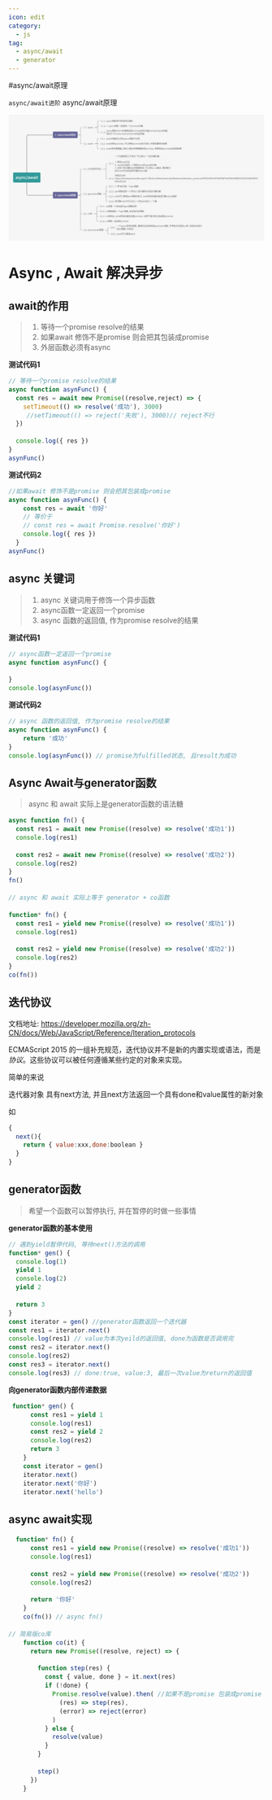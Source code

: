 ```yaml
---
icon: edit
category:
  - js
tag:
  - async/await
  - generator
---
```


#async/await原理

`async/await进阶`
async/await原理
<!-- more -->



![async_await](./images/async_await.png)

# Async , Await 解决异步

## await的作用

> 1. 等待一个promise resolve的结果
> 2. 如果await 修饰不是promise 则会把其包装成promise
> 3. 外层函数必须有async



**测试代码1**

```js
// 等待一个promise resolve的结果
async function asynFunc() {
  const res = await new Promise((resolve,reject) => {
    setTimeout(() => resolve('成功'), 3000)
     //setTimeout(() => reject('失败'), 3000)// reject不行
  })

  console.log({ res })
}
asynFunc()
```



**测试代码2**

```js
//如果await 修饰不是promise 则会把其包装成promise  
async function asynFunc() {
    const res = await '你好'
    // 等价于 
    // const res = await Promise.resolve('你好')
    console.log({ res })
  }
asynFunc()
```



## async 关键词

> 1. async 关键词用于修饰一个异步函数
> 2. async函数一定返回一个promise
> 3. async 函数的返回值, 作为promise resolve的结果



**测试代码1**

```js
// async函数一定返回一个promise
async function asynFunc() {

}
console.log(asynFunc())
```

**测试代码2**

```js
// async 函数的返回值, 作为promise resolve的结果
async function asynFunc() {
	return '成功'
}
console.log(asynFunc()) // promise为fulfilled状态, 且result为成功
```

## Async Await与generator函数

> async 和 await 实际上是generator函数的语法糖

```js
async function fn() {
  const res1 = await new Promise((resolve) => resolve('成功1'))
  console.log(res1)

  const res2 = await new Promise((resolve) => resolve('成功2'))
  console.log(res2)
}
fn()

// async 和 await 实际上等于 generator + co函数

function* fn() {
  const res1 = yield new Promise((resolve) => resolve('成功1'))
  console.log(res1)

  const res2 = yield new Promise((resolve) => resolve('成功2'))
  console.log(res2)
}
co(fn())
```

## 迭代协议

文档地址: https://developer.mozilla.org/zh-CN/docs/Web/JavaScript/Reference/Iteration_protocols

ECMAScript 2015 的一组补充规范，迭代协议并不是新的内置实现或语法，而是*协议*。这些协议可以被任何遵循某些约定的对象来实现。

简单的来说

迭代器对象 具有next方法, 并且next方法返回一个具有done和value属性的新对象

如 

```js
{
  next(){
    return { value:xxx,done:boolean }
  }
}
```

## generator函数

> 希望一个函数可以暂停执行, 并在暂停的时做一些事情

**generator函数的基本使用**

```js
// 遇到yield暂停代码, 等待next()方法的调用
function* gen() {
  console.log(1)
  yield 1
  console.log(2)
  yield 2

  return 3
}
const iterator = gen() //generator函数返回一个迭代器
const res1 = iterator.next()
console.log(res1) // value为本次yeild的返回值, done为函数是否调用完
const res2 = iterator.next()
console.log(res2)
const res3 = iterator.next()
console.log(res3) // done:true, value:3, 最后一次value为return的返回值
```

**向generator函数内部传递数据**

```js
 function* gen() {
      const res1 = yield 1
      console.log(res1)
      const res2 = yield 2
      console.log(res2)
      return 3
    }
    const iterator = gen()
    iterator.next()
    iterator.next('你好')
    iterator.next('hello')
```

## async await实现

```js
  function* fn() {
      const res1 = yield new Promise((resolve) => resolve('成功1'))
      console.log(res1)

      const res2 = yield new Promise((resolve) => resolve('成功2'))
      console.log(res2)

      return '你好'
    }
    co(fn()) // async fn()
	
// 简易版co库
    function co(it) {
      return new Promise((resolve, reject) => {

        function step(res) {
          const { value, done } = it.next(res)
          if (!done) {
            Promise.resolve(value).then( //如果不是promise 包装成promise
              (res) => step(res),
              (error) => reject(error)
            )
          } else {
            resolve(value)
          }
        }

        step()
      })
    }
```
